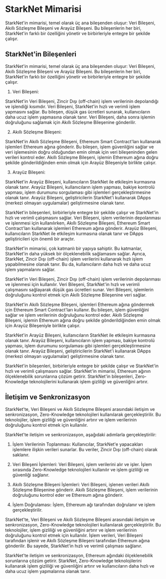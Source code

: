 # StarkNet Mimarisi

StarkNet'in mimarisi, temel olarak üç ana bileşenden oluşur: Veri Bileşeni, Akıllı Sözleşme Bileşeni ve Arayüz Bileşeni. Bu bileşenlerin her biri, StarkNet'in farklı bir özelliğini yönetir ve birbirleriyle entegre bir şekilde çalışır.

## StarkNet'in Bileşenleri

StarkNet'in mimarisi, temel olarak üç ana bileşenden oluşur: Veri Bileşeni, Akıllı Sözleşme Bileşeni ve Arayüz Bileşeni. Bu bileşenlerin her biri, StarkNet'in farklı bir özelliğini yönetir ve birbirleriyle entegre bir şekilde çalışır.

1.  Veri Bileşeni:

StarkNet'in Veri Bileşeni, Zincir Dışı (off-chain) işlem verilerinin depolandığı ve işlendiği kısımdır. Veri Bileşeni, StarkNet'in hızlı ve verimli işlem yapmasını sağlar. Bu bileşen, düşük gas ücretleri sunarak, kullanıcıların daha ucuz işlem yapmasına olanak tanır. Veri Bileşeni, daha sonra işlemin doğruluğunu sağlamak için Akıllı Sözleşme Bileşenine gönderilir.

2.  Akıllı Sözleşme Bileşeni:

StarkNet'in Akıllı Sözleşme Bileşeni, Ethereum Smart Contract'ları kullanarak işlemleri Ethereum ağına gönderir. Bu bileşen, işlem güvenliğini sağlar ve veri işlemesinin doğru olduğundan emin olmak için veri bileşeninden gelen verileri kontrol eder. Akıllı Sözleşme Bileşeni, işlemin Ethereum ağına doğru şekilde gönderildiğinden emin olmak için Arayüz Bileşeniyle birlikte çalışır.

3.  Arayüz Bileşeni:

StarkNet'in Arayüz Bileşeni, kullanıcıların StarkNet ile etkileşim kurmasına olanak tanır. Arayüz Bileşeni, kullanıcıların işlem yapması, bakiye kontrolü yapması, işlem durumunu sorgulaması gibi işlemleri gerçekleştirmesine olanak tanır. Arayüz Bileşeni, geliştiricilerin StarkNet'i kullanarak DApps (merkezi olmayan uygulamalar) geliştirmesine olanak tanır.

StarkNet'in bileşenleri, birbirleriyle entegre bir şekilde çalışır ve StarkNet'in hızlı ve verimli çalışmasını sağlar. Veri Bileşeni, işlem verilerinin depolanması ve işlenmesi için kullanılırken, Akıllı Sözleşme Bileşeni, Ethereum Smart Contract'ları kullanarak işlemleri Ethereum ağına gönderir. Arayüz Bileşeni, kullanıcıların StarkNet ile etkileşim kurmasına olanak tanır ve DApps geliştiricileri için önemli bir araçtır.

StarkNet'in mimarisi, çok katmanlı bir yapıya sahiptir. Bu katmanlar, StarkNet'in daha yüksek bir ölçeklenebilik sağlamasını sağlar. Ayrıca, StarkNet, Zincir Dışı (off-chain) işlem verilerini kullanarak hızlı işlem yapabilmesine olanak tanır. Bu da, kullanıcıların daha hızlı ve daha ucuz işlem yapmalarını sağlar.

StarkNet'in Veri Bileşeni, Zincir Dışı (off-chain) işlem verilerinin depolanması ve işlenmesi için kullanılır. Veri Bileşeni, StarkNet'in hızlı ve verimli çalışmasını sağlayarak düşük gas ücretleri sunar. Veri Bileşeni, işlemlerin doğruluğunu kontrol etmek için Akıllı Sözleşme Bileşenine veri sağlar.

StarkNet'in Akıllı Sözleşme Bileşeni, işlemleri Ethereum ağına göndermek için Ethereum Smart Contract'ları kullanır. Bu bileşen, işlem güvenliğini sağlar ve işlem verilerinin doğruluğunu kontrol eder. Akıllı Sözleşme Bileşeni, işlemin Ethereum ağına doğru şekilde gönderildiğinden emin olmak için Arayüz Bileşeniyle birlikte çalışır.

StarkNet'in Arayüz Bileşeni, kullanıcıların StarkNet ile etkileşim kurmasına olanak tanır. Arayüz Bileşeni, kullanıcıların işlem yapması, bakiye kontrolü yapması, işlem durumunu sorgulaması gibi işlemleri gerçekleştirmesine olanak tanır. Arayüz Bileşeni, geliştiricilerin StarkNet'i kullanarak DApps (merkezi olmayan uygulamalar) geliştirmesine olanak tanır.

StarkNet'in bileşenleri, birbirleriyle entegre bir şekilde çalışır ve StarkNet'in hızlı ve verimli çalışmasını sağlar. StarkNet'in mimarisi, Ethereum ağının ölçeklenebilik sorunlarına çözüm getirir. StarkNet'in bileşenleri, Zero-Knowledge teknolojilerini kullanarak işlem gizliliği ve güvenliğini artırır.

## İletişim ve Senkronizasyon

StarkNet'te, Veri Bileşeni ve Akıllı Sözleşme Bileşeni arasındaki iletişim ve senkronizasyon, Zero-Knowledge teknolojileri kullanılarak gerçekleştirilir. Bu teknolojiler, işlem gizliliği ve güvenliğini artırır ve işlem verilerinin doğruluğunu kontrol etmek için kullanılır.

StarkNet'te iletişim ve senkronizasyon, aşağıdaki adımlarla gerçekleştirilir:

1.  İşlem Verilerinin Toplanması: Kullanıcılar, StarkNet'e yapacakları işlemlere ilişkin verileri sunarlar. Bu veriler, Zincir Dışı (off-chain) olarak saklanır.
    
2.  Veri Bileşeni İşlemleri: Veri Bileşeni, işlem verilerini alır ve işler. İşlem sırasında Zero-Knowledge teknolojileri kullanılır ve işlem gizliliği ve güvenliği sağlanır.
    
3.  Akıllı Sözleşme Bileşeni İşlemleri: Veri Bileşeni, işlenen verileri Akıllı Sözleşme Bileşenine gönderir. Akıllı Sözleşme Bileşeni, işlem verilerinin doğruluğunu kontrol eder ve Ethereum ağına gönderir.
    
4.  İşlem Doğrulaması: İşlem, Ethereum ağı tarafından doğrulanır ve işlem gerçekleştirilir.
    

StarkNet'te, Veri Bileşeni ve Akıllı Sözleşme Bileşeni arasındaki iletişim ve senkronizasyon, Zero-Knowledge teknolojileri kullanılarak gerçekleştirilir. Bu teknolojiler, işlem gizliliği ve güvenliğini artırır ve işlem verilerinin doğruluğunu kontrol etmek için kullanılır. İşlem verileri, Veri Bileşeni tarafından işlenir ve Akıllı Sözleşme Bileşeni tarafından Ethereum ağına gönderilir. Bu sayede, StarkNet'in hızlı ve verimli çalışması sağlanır.

StarkNet'te iletişim ve senkronizasyon, Ethereum ağındaki ölçeklenebilik sorunlarına çözüm getirir. StarkNet, Zero-Knowledge teknolojilerini kullanarak işlem gizliliği ve güvenliğini artırır ve kullanıcıların daha hızlı ve daha ucuz işlem yapmalarına olanak tanır.